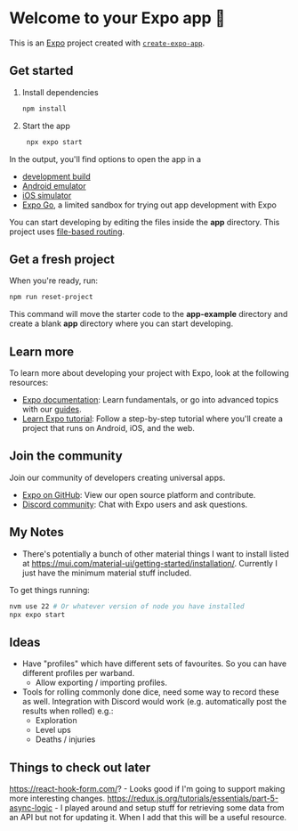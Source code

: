 # Welcome to your Expo app 👋

This is an [Expo](https://expo.dev) project created with [`create-expo-app`](https://www.npmjs.com/package/create-expo-app).

## Get started

1. Install dependencies

   ```bash
   npm install
   ```

2. Start the app

   ```bash
    npx expo start
   ```

In the output, you'll find options to open the app in a

- [development build](https://docs.expo.dev/develop/development-builds/introduction/)
- [Android emulator](https://docs.expo.dev/workflow/android-studio-emulator/)
- [iOS simulator](https://docs.expo.dev/workflow/ios-simulator/)
- [Expo Go](https://expo.dev/go), a limited sandbox for trying out app development with Expo

You can start developing by editing the files inside the **app** directory. This project uses [file-based routing](https://docs.expo.dev/router/introduction).

## Get a fresh project

When you're ready, run:

```bash
npm run reset-project
```

This command will move the starter code to the **app-example** directory and create a blank **app** directory where you can start developing.

## Learn more

To learn more about developing your project with Expo, look at the following resources:

- [Expo documentation](https://docs.expo.dev/): Learn fundamentals, or go into advanced topics with our [guides](https://docs.expo.dev/guides).
- [Learn Expo tutorial](https://docs.expo.dev/tutorial/introduction/): Follow a step-by-step tutorial where you'll create a project that runs on Android, iOS, and the web.

## Join the community

Join our community of developers creating universal apps.

- [Expo on GitHub](https://github.com/expo/expo): View our open source platform and contribute.
- [Discord community](https://chat.expo.dev): Chat with Expo users and ask questions.

## My Notes

- There's potentially a bunch of other material things I want to install listed at https://mui.com/material-ui/getting-started/installation/. Currently I just have the minimum material stuff included.

To get things running:

```bash
nvm use 22 # Or whatever version of node you have installed
npx expo start
```

## Ideas

- Have "profiles" which have different sets of favourites. So you can have different profiles per warband.
  - Allow exporting / importing profiles.
- Tools for rolling commonly done dice, need some way to record these as well. Integration with Discord would work (e.g. automatically post the results when rolled) e.g.:
  - Exploration
  - Level ups
  - Deaths / injuries

## Things to check out later

https://react-hook-form.com/? - Looks good if I'm going to support making more interesting changes.
https://redux.js.org/tutorials/essentials/part-5-async-logic - I played around and setup stuff for retrieving some data from an API but not for updating it. When I add that this will be a useful resource.
